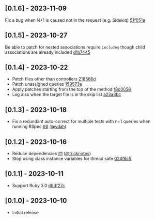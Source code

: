 ## [0.1.6] - 2023-11-09

Fix a bug when N+1 is caused not in the request (e.g. Sidekiq) [51f051e](https://github.com/makicamel/bulletmark_repairer/commit/51f051e608b84b7da96ac879a324ed438c14eeeb)

## [0.1.5] - 2023-10-27

Be able to patch for nested associations require `includes` though child associations are already included [d1b7445](https://github.com/makicamel/bulletmark_repairer/commit/d1b7445556c20bc037beb6a013ac70531426a7ea)

## [0.1.4] - 2023-10-22

- Patch files other than controllers [218566d](https://github.com/makicamel/bulletmark_repairer/commit/218566d1531751f204941c3dcff7f095a056d39f)
- Patch unassigned queries [159573a](https://github.com/makicamel/bulletmark_repairer/commit/159573ada036ee3ee39428b1e59066934b676c02)
- Apply patches starting from the top of the method [f8d0058](https://github.com/makicamel/bulletmark_repairer/commit/f8d00582a5b3b084c0a35a54726396a2a063f8dd)
- Log also when the target file is in the skip list [a23a3bc](https://github.com/makicamel/bulletmark_repairer/commit/a23a3bc0edf1e94d3aa6ea95449c9570b9322d65)

## [0.1.3] - 2023-10-18

- Fix a redundant auto-correct for multiple tests with n+1 queries when running RSpec [#6](https://github.com/makicamel/bulletmark_repairer/pull/6) ([@ydah])

## [0.1.2] - 2023-10-16

- Reduce dependencies [#1](https://github.com/makicamel/bulletmark_repairer/pull/1) ([@tricknotes])
- Stop using class instance variables for thread safe [024f6c5](https://github.com/makicamel/bulletmark_repairer/commit/024f6c53f82b182a998c1e43de48d8c6c9ce5bf3)

## [0.1.1] - 2023-10-11

- Support Ruby 3.0 [dbdf27c](https://github.com/makicamel/bulletmark_repairer/commit/dbdf27c6c9a7259ad9474153d2394da5bac45b43)

## [0.1.0] - 2023-10-10

- Initial release

[@tricknotes]: https://github.com/tricknotes
[@ydah]: https://github.com/ydah
